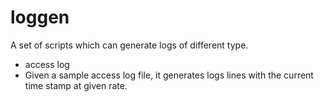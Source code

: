loggen
======

A set of scripts which can generate logs of different type.

- access log
 - Given a sample access log file, it generates logs lines
   with the current time stamp at given rate.
